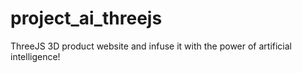 # project_ai_threejs
ThreeJS 3D product website and infuse it with the power of artificial intelligence!
